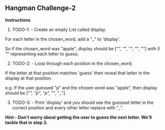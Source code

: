 ## **Hangman Challenge-2**

**Instructions**

1. TODO-1: - Create an empty List called display.

For each letter in the chosen_word, add a "_" to 'display'.

So if the chosen_word was "apple", display should be ["_", "_", "_", "_", "_"] with 5 "_" representing each letter to guess.

2. TODO-2: - Loop through each position in the chosen_word;

If the letter at that position matches 'guess' then reveal that letter in the display at that position.

e.g. If the user guessed "p" and the chosen word was "apple", then display should be ["_", "p", "p", "_", "_"].

3. TODO-3: - Print 'display' and you should see the guessed letter in the correct position and every other letter replace with "_".

**Hint - Don't worry about getting the user to guess the next letter. We'll tackle that in step 3.**
